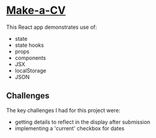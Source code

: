 # [Make-a-CV](https://github.com/phunky-panda94/cv-project)

This React app demonstrates use of:

- state
- state hooks
- props
- components
- JSX
- localStorage
- JSON

## Challenges

The key challenges I had for this project were:

- getting details to reflect in the display after submission
- implementing a 'current' checkbox for dates